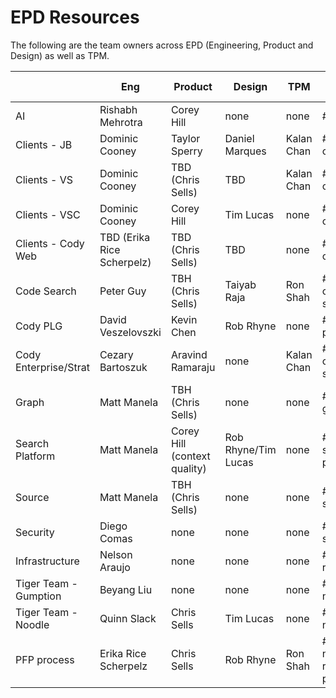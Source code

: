# EPD Resources

The following are the team owners across EPD (Engineering, Product and Design)
as well as TPM.

|                       | Eng                        | Product                      | Design              | TPM        | Slack Channel            |
| --------------------- | -------------------------- | ---------------------------- | ------------------- | ---------- | ------------------------ |
| AI                    | Rishabh Mehrotra           | Corey Hill                   | none                | none       | #team-ai                 |
| Clients - JB          | Dominic Cooney             | Taylor Sperry                | Daniel Marques      | Kalan Chan | #discuss-cody            |
| Clients - VS          | Dominic Cooney             | TBD (Chris Sells)            | TBD                 | Kalan Chan | #discuss-cody            |
| Clients - VSC         | Dominic Cooney             | Corey Hill                   | Tim Lucas           | none       | #discuss-cody            |
| Clients - Cody Web    | TBD (Erika Rice Scherpelz) | TBD (Chris Sells)            | TBD                 | none       | #discuss-cody            |
| Code Search           | Peter Guy                  | TBH (Chris Sells)            | Taiyab Raja         | Ron Shah   | #discuss-code-search     |
| Cody PLG              | David Veszelovszki         | Kevin Chen                   | Rob Rhyne           | none       | #discuss-plg             |
| Cody Enterprise/Strat | Cezary Bartoszuk           | Aravind Ramaraju             | none                | Kalan Chan | #discuss-cody-strat      |
| Graph                 | Matt Manela                | TBH (Chris Sells)            | none                | none       | #discuss-graph           |
| Search Platform       | Matt Manela                | Corey Hill (context quality) | Rob Rhyne/Tim Lucas | none       | #discuss-search-platform |
| Source                | Matt Manela                | TBH (Chris Sells)            | none                | none       | #discuss-source          |
| Security              | Diego Comas                | none                         | none                | none       | #discuss-security        |
| Infrastructure        | Nelson Araujo              | none                         | none                | none       | #discuss-releases        |
| Tiger Team - Gumption | Beyang Liu                 | none                         | none                | none       | #team-noodle             |
| Tiger Team - Noodle   | Quinn Slack                | Chris Sells                  | Tim Lucas           | none       | #team-noodle             |
| PFP process           | Erika Rice Scherpelz       | Chris Sells                  | Rob Rhyne           | Ron Shah   | #wg-new-release-process  |
